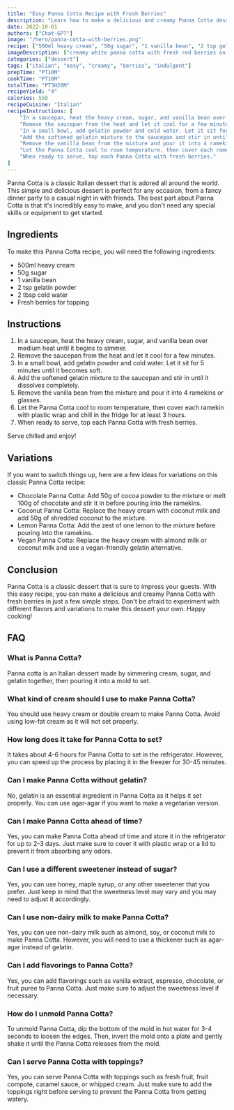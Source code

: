 ```yaml
---
title: "Easy Panna Cotta Recipe with Fresh Berries"
description: "Learn how to make a delicious and creamy Panna Cotta dessert with fresh berries in just a few easy steps. This recipe is perfect for impressing your guests or treating yourself to a sweet and indulgent treat!"
date: 2022-10-01
authors: ["Chat-GPT"]
image: "/hero/panna-cotta-with-berries.png"
recipe: ["500ml heavy cream", "50g sugar", "1 vanilla bean", "2 tsp gelatin powder", "2 tbsp cold water", "Fresh berries for topping"]
imageDescription: ["creamy white panna cotta with fresh red berries on top"]
categories: ["dessert"]
tags: ["italian", "easy", "creamy", "berries", "indulgent"]
prepTime: "PT10M"
cookTime: "PT10M"
totalTime: "PT3H20M"
recipeYield: "4"
calories: 550
recipeCuisine: "Italian"
recipeInstructions: [
    "In a saucepan, heat the heavy cream, sugar, and vanilla bean over medium heat until it begins to simmer.",
    "Remove the saucepan from the heat and let it cool for a few minutes.",
    "In a small bowl, add gelatin powder and cold water. Let it sit for 5 minutes until it becomes soft.",
    "Add the softened gelatin mixture to the saucepan and stir in until it dissolves completely.",
    "Remove the vanilla bean from the mixture and pour it into 4 ramekins or glasses.",
    "Let the Panna Cotta cool to room temperature, then cover each ramekin with plastic wrap and chill in the fridge for at least 3 hours.",
    "When ready to serve, top each Panna Cotta with fresh berries."
]
---
```


Panna Cotta is a classic Italian dessert that is adored all around the world. This simple and delicious dessert is perfect for any occasion, from a fancy dinner party to a casual night in with friends. The best part about Panna Cotta is that it's incredibly easy to make, and you don't need any special skills or equipment to get started.

## Ingredients

To make this Panna Cotta recipe, you will need the following ingredients:

- 500ml heavy cream
- 50g sugar
- 1 vanilla bean
- 2 tsp gelatin powder
- 2 tbsp cold water
- Fresh berries for topping

## Instructions

1. In a saucepan, heat the heavy cream, sugar, and vanilla bean over medium heat until it begins to simmer.
2. Remove the saucepan from the heat and let it cool for a few minutes.
3. In a small bowl, add gelatin powder and cold water. Let it sit for 5 minutes until it becomes soft.
4. Add the softened gelatin mixture to the saucepan and stir in until it dissolves completely.
5. Remove the vanilla bean from the mixture and pour it into 4 ramekins or glasses.
6. Let the Panna Cotta cool to room temperature, then cover each ramekin with plastic wrap and chill in the fridge for at least 3 hours.
7. When ready to serve, top each Panna Cotta with fresh berries.

Serve chilled and enjoy!

## Variations

If you want to switch things up, here are a few ideas for variations on this classic Panna Cotta recipe:

- Chocolate Panna Cotta: Add 50g of cocoa powder to the mixture or melt 100g of chocolate and stir it in before pouring into the ramekins.
- Coconut Panna Cotta: Replace the heavy cream with coconut milk and add 50g of shredded coconut to the mixture.
- Lemon Panna Cotta: Add the zest of one lemon to the mixture before pouring into the ramekins.
- Vegan Panna Cotta: Replace the heavy cream with almond milk or coconut milk and use a vegan-friendly gelatin alternative.

## Conclusion

Panna Cotta is a classic dessert that is sure to impress your guests. With this easy recipe, you can make a delicious and creamy Panna Cotta with fresh berries in just a few simple steps. Don't be afraid to experiment with different flavors and variations to make this dessert your own. Happy cooking!

## FAQ

### What is Panna Cotta?

Panna cotta is an Italian dessert made by simmering cream, sugar, and gelatin together, then pouring it into a mold to set.

### What kind of cream should I use to make Panna Cotta?

You should use heavy cream or double cream to make Panna Cotta. Avoid using low-fat cream as it will not set properly.

### How long does it take for Panna Cotta to set?

It takes about 4-6 hours for Panna Cotta to set in the refrigerator. However, you can speed up the process by placing it in the freezer for 30-45 minutes.

### Can I make Panna Cotta without gelatin?

No, gelatin is an essential ingredient in Panna Cotta as it helps it set properly. You can use agar-agar if you want to make a vegetarian version.

### Can I make Panna Cotta ahead of time?

Yes, you can make Panna Cotta ahead of time and store it in the refrigerator for up to 2-3 days. Just make sure to cover it with plastic wrap or a lid to prevent it from absorbing any odors.

### Can I use a different sweetener instead of sugar?

Yes, you can use honey, maple syrup, or any other sweetener that you prefer. Just keep in mind that the sweetness level may vary and you may need to adjust it accordingly.

### Can I use non-dairy milk to make Panna Cotta?

Yes, you can use non-dairy milk such as almond, soy, or coconut milk to make Panna Cotta. However, you will need to use a thickener such as agar-agar instead of gelatin.

### Can I add flavorings to Panna Cotta?

Yes, you can add flavorings such as vanilla extract, espresso, chocolate, or fruit puree to Panna Cotta. Just make sure to adjust the sweetness level if necessary.

### How do I unmold Panna Cotta?

To unmold Panna Cotta, dip the bottom of the mold in hot water for 3-4 seconds to loosen the edges. Then, invert the mold onto a plate and gently shake it until the Panna Cotta releases from the mold.

### Can I serve Panna Cotta with toppings?

Yes, you can serve Panna Cotta with toppings such as fresh fruit, fruit compote, caramel sauce, or whipped cream. Just make sure to add the toppings right before serving to prevent the Panna Cotta from getting watery.